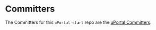 # Committers

The Committers for this `uPortal-start` repo are the [uPortal Committers][].



[uPortal Committers]: https://github.com/Jasig/uPortal/blob/master/docs/COMMITTERS.md
